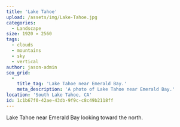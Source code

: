 ```yaml
---
title: 'Lake Tahoe'
upload: /assets/img/Lake-Tahoe.jpg
categories:
  - Landscape
size: 1920 × 2560
tags:
  - clouds
  - mountains
  - sky
  - vertical
author: jason-admin
seo_grid:
  -
    title_tag: 'Lake Tahoe near Emerald Bay.'
    meta_description: 'A photo of Lake Tahoe near Emerald Bay.'
location: 'South Lake Tahoe, CA'
id: 1c1b67f0-42ae-43db-9f9c-c8c49b2118ff
---
```

Lake Tahoe near Emerald Bay looking toward the north.
